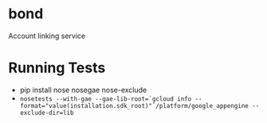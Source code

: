 # bond
Account linking service

# Running Tests
* pip install nose nosegae nose-exclude
* ```nosetests --with-gae --gae-lib-root=`gcloud info --format="value(installation.sdk_root)"`/platform/google_appengine --exclude-dir=lib```
